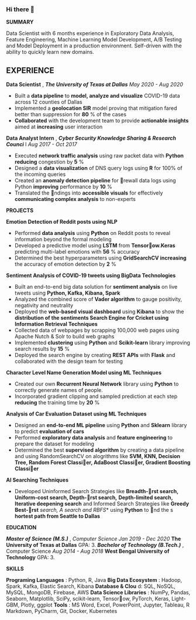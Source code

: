 ### Hi there 👋


**SUMMARY**

Data Scientist with 6 months experience in Exploratory Data Analysis, Feature Engineering, Machine Learning Model
Development, A/B Testing and Model Deployment in a production environment. Self-driven with the ability to quickly
learn new domains.

## EXPERIENCE

**Data Scientist** , **_The University of Texas at Dallas_** _May 2020 - Aug 2020_

- Built a **data pipeline** to **model, analyze and visualize** COVID-19 data across 12 counties of Dallas
- Implemented a **geolocation SIR** model proving that mitigation fared better than suppression for **80** % of the cases
- **Collaborated** with the development team to provide **actionable insights** aimed at **increasing** user interaction

**Data Analyst Intern** , **_Cyber Security Knowledge Sharing & Research Counci_** l _Aug 2017 - Oct 2017_

- Executed **network traffic analysis** using raw packet data with **Python reducing** congestion by **5** %
- Designed a **data visualization** of DNS query logs using **R** for 100% of the incoming queries
- Created an **anomaly detection pipeline** for rewall data logs using Python **improving** performance by **10** %
- Translated the ndings into **accessible visuals** for effectively **communicating complex analysis** to non-experts

**PROJECTS**

**Emotion Detection of Reddit posts using NLP**

- Performed **data analysis** using **Python** on Reddit posts to reveal information beyond the formal modeling
- Developed a predictive model using **LSTM** from **Tensorow.Keras** predicting multi-label emotions with **56** % accuracy
- Determined the best hyperparameters using **GridSearchCV increasing** the accuracy of emotion detection by **2** %

**Sentiment Analysis of COVID-19 tweets using BigData Technologies**

- Built an end-to-end big data solution for **sentiment analysis** on live tweets using **Python, Kafka, Kibana, Spark**
- Analyzed the combined score of **Vader algorithm** to gauge positivity, negativity and neutrality
- Deployed the **web-based visual dashboard** using **Kibana** to show the **distribution of the sentiments
Search Engine for Cricket using Information Retrieval Techniques**
- Collected data of webpages by scrapping 100,000 web pages using Apache Nutch & Solr to build web graphs
- Implemented **clustering** using **Python** and **Scikit-learn** library improving search results by **15** %
- Deployed the search engine by creating **REST APIs** with **Flask** and collaborated with the design team for testing

**Character Level Name Generation Model using ML Techniques**

- Created our own **Recurrent Neural Network** library using **Python** to correctly generate names of people.
- Incorporated gradient clipping and sampled prediction at each step **reducing** the training time by **20** %

**Analysis of Car Evaluation Dataset using ML Techniques**

- Designed an **end-to-end ML pipeline** using **Python** and **Sklearn** library to predict **evaluation of cars**
- Performed **exploratory data analysis** and **feature engineering** to prepare the dataset for modeling
- Determined the best **supervised algorithm** by creating a data pipeline and using RandomSearchCV on alogrithms like
    **SVM, KNN, Decision Tree, Random Forest Classier, AdaBoost Classier, Gradient Boosting Classier**

**AI Searching Techniques**

- Developed Uninformed Search Strategies like **Breadth-rst search, Uniform-cost search, Depth-rst search,**
    **Depth-limited search, Iterative deepening search** and Informed Search Strategies like **Greedy Best-rst**
    **search, A* search and RBFS** using **Python** to nd the s **hortest path from Seattle to Dallas**

**EDUCATION**

**_Master of Science (M.S.)_** , _Computer Science Jan 2019 - Dec 2020_
**The University of Texas at Dallas** GPA: 3.
**_Bachelor of Technology (B.Tech.)_** , Computer Science _Aug 2014 - Aug 2018_
**West Bengal University of Technology** GPA: 3.

**SKILLS**

**Programing Languages** : Python, R, Java
**Big Data Ecosystem** : Hadoop, Spark, Kafka, Elastic Search, Kibana
**Database & Clou** d: SQL, NoSQL, MySQL, MongoDB, Firebase, AWS
**Data Science Libraries** : NumPy, Pandas, Seaborn, Matplotlib, SciPy, scikit-learn, Tensorow, PyTorch, Keras, Light-
GBM, Plotly, ggplot
**Tools** : MS Word, Excel, PowerPoint, Jupyter, Tableau, R Markdown, PyCharm, Git, Docker, Kubernetes


